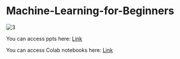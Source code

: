 # Machine-Learning-for-Beginners

![3](https://github.com/Satwik-uppada/Machine-Learning-for-Beginners/assets/92086645/d995b22d-03b4-477e-8e45-dd1ee7fe3675)

You can access ppts here: [Link](https://drive.google.com/drive/folders/1P_xPAqe25xd7b2awp86ofvpjGinconZh)

You can access Colab notebooks here: [Link](https://drive.google.com/drive/folders/1R0gXqV8mR746_TlbHp_Q7LqEcY6o1rUr)
